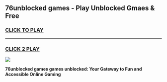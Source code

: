 
## 76unblocked games - Play Unblocked Gmaes & Free
<h3>
<a href="https://news.freeplayer.one?title=76unblocked_games&ref=16F">CLICK TO PLAY</a></h3>
<hr>

<h3>
<a href="https://news.freeplayer.one?title=76unblocked_games&ref=16F">CLICK 2 PLAY</a>
  
</h3>

<a href="https://news.freeplayer.one?title=76unblocked_games&ref=16F/"><img src="https://clearcache.store/games.png"></a>


**76unblocked games games unblocked: Your Gateway to Fun and Accessible Online Gaming**

